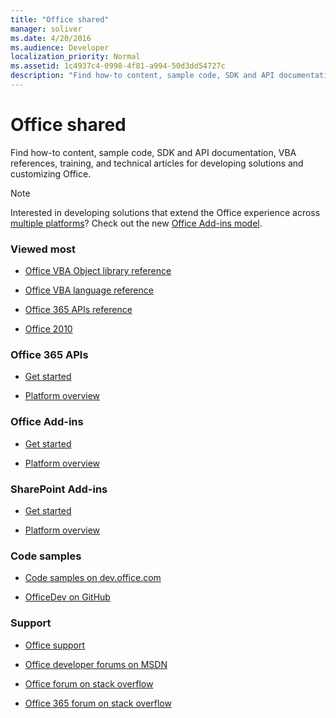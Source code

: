 ```yaml
---
title: "Office shared"
manager: soliver
ms.date: 4/20/2016
ms.audience: Developer
localization_priority: Normal
ms.assetid: 1c4937c4-0998-4f81-a994-50d3dd54727c
description: "Find how-to content, sample code, SDK and API documentation, VBA references, training, and technical articles for developing solutions and customizing Office."
---
```


# Office shared

Find how-to content, sample code, SDK and API documentation, VBA references, training, and technical articles for developing solutions and customizing Office.
  
> [!NOTE]
> Interested in developing solutions that extend the Office experience across [multiple platforms](https://docs.microsoft.com/en-us/office/dev/add-ins/overview/office-add-in-availability)? Check out the new [Office Add-ins model](https://docs.microsoft.com/en-us/office/dev/add-ins/overview/office-add-ins). 
  
### Viewed most
  
- [Office VBA Object library reference](https://msdn.microsoft.com/EN-US/library/office/ff862474.aspx)
  
- [Office VBA language reference](https://msdn.microsoft.com/EN-US/library/office/gg264383.aspx)
  
- [Office 365 APIs reference](https://msdn.microsoft.com/en-us/office/office365/api/api-catalog)
  
- [Office 2010](https://msdn.microsoft.com/en-us/library/office/cc313152%28v=office.12%29.aspx)
  
### Office 365 APIs
  
- [Get started](https://dev.office.com/getting-started)
  
- [Platform overview](https://msdn.microsoft.com/en-us/office/office365/howto/platform-development-overview)
  
### Office Add-ins
  
- [Get started](https://dev.office.com/getting-started)
  
- [Platform overview](https://msdn.microsoft.com/EN-US/library/office/jj220082.aspx)
  
### SharePoint Add-ins
  
- [Get started](https://dev.office.com/getting-started)
  
- [Platform overview](https://msdn.microsoft.com/en-us/library/office/fp179930.aspx)
  
### Code samples
  
- [Code samples on dev.office.com](https://dev.office.com/codesamples)
  
- [OfficeDev on GitHub](https://github.com/OfficeDev)
  
### Support
  
- [Office support](https://support.office.com/)
  
- [Office developer forums on MSDN](https://social.msdn.microsoft.com/Forums/office/en-US/home?category=officedev)
  
- [Office forum on stack overflow](http://stackoverflow.com/questions/tagged/ms-office)
  
- [Office 365 forum on stack overflow](http://stackoverflow.com/questions/tagged/office365)
  


